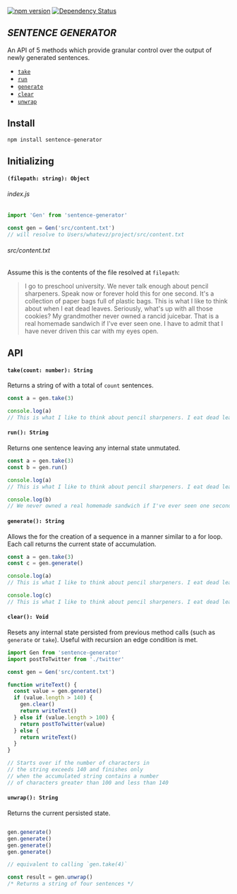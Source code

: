 [![npm version](https://badge.fury.io/js/sentence-generator.svg)](https://www.npmjs.com/package/sentence-generator) [![Dependency Status](https://david-dm.org/evturn/sentence-generator.svg)](https://www.npmjs.com/package/sentence-generator)

## _SENTENCE GENERATOR_

An API of 5 methods which provide granular control over the output of newly generated sentences.

- [`take`](https://github.com/evturn/sentence-generator#takecount-number-string)
- [`run`](https://github.com/evturn/sentence-generator#run-string)
- [`generate`](https://github.com/evturn/sentence-generator#generate-string)
- [`clear`](https://github.com/evturn/sentence-generator#clear-void)
- [`unwrap`](https://github.com/evturn/sentence-generator#unwrap-string)

## Install

`npm install sentence-generator`

## Initializing

#### `(filepath: string): Object`

###### index.js
```javascript
import 'Gen' from 'sentence-generator'

const gen = Gen('src/content.txt')
// will resolve to Users/whatevz/project/src/content.txt
```

###### src/content.txt
Assume this is the contents of the file resolved at `filepath`:
> I go to preschool university. We never talk enough about pencil sharpeners. Speak now or forever hold this for one second. It's a collection of paper bags full of plastic bags. This is what I like to think about when I eat dead leaves. Seriously, what's up with all those cookies? My grandmother never owned a rancid juicebar. That is a real homemade sandwich if I've ever seen one. I have to admit that I have never driven this car with my eyes open.

## API

#### `take(count: number): String`
Returns a string of with a total of `count` sentences.
```javascript
const a = gen.take(3)

console.log(a)
// This is what I like to think about pencil sharpeners. I eat dead leaves. We never owned a rancid juicebar. 
```

#### `run(): String`
Returns one sentence leaving any internal state unmutated.
```javascript
const a = gen.take(3)
const b = gen.run()

console.log(a)
// This is what I like to think about pencil sharpeners. I eat dead leaves. We never owned a rancid juicebar. 

console.log(b)
// We never owned a real homemade sandwich if I've ever seen one second.
```

#### `generate(): String`
Allows the for the creation of a sequence in a manner similar to a for loop. Each call returns the current state of accumulation.
```javascript
const a = gen.take(3)
const c = gen.generate()

console.log(a)
// This is what I like to think about pencil sharpeners. I eat dead leaves. We never owned a rancid juicebar.

console.log(c)
// This is what I like to think about pencil sharpeners. I eat dead leaves. We never owned a rancid juicebar. Speak now or forever hold this car with all those cookies?
```

#### `clear(): Void`
Resets any internal state persisted from previous method calls (such as `generate` or `take`). Useful with recursion an edge condition is met.
```javascript
import Gen from 'sentence-generator'
import postToTwitter from './twitter'

const gen = Gen('src/content.txt')

function writeText() {
  const value = gen.generate()
  if (value.length > 140) {
    gen.clear()
    return writeText()
  } else if (value.length > 100) {
    return postToTwitter(value)
  } else {
    return writeText()
  }
}

// Starts over if the number of characters in
// the string exceeds 140 and finishes only 
// when the accumulated string contains a number
// of characters greater than 100 and less than 140
```

#### `unwrap(): String`
Returns the current persisted state.
```javascript

gen.generate()
gen.generate()
gen.generate()
gen.generate()

// equivalent to calling `gen.take(4)`

const result = gen.unwrap()
/* Returns a string of four sentences */
```
